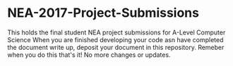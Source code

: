 # NEA-2017-Project-Submissions
This holds the final student NEA project submissions for A-Level Computer Science
When you are finished developing your code asn have completed the document write up, deposit your document in this repository.  Remeber when you do this that's it! No more changes or updates.
